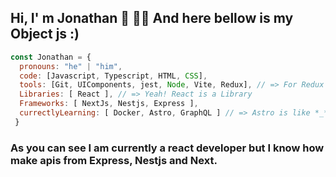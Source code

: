 ## Hi, I' m Jonathan 👋 👨‍💻 And here bellow is my Object js :)

```js
const Jonathan = {
  pronouns: "he" | "him",
  code: [Javascript, Typescript, HTML, CSS],
  tools: [Git, UIComponents, jest, Node, Vite, Redux], // => For Redux I prefer use zustand or React Context Api
  Libraries: [ React ], // => Yeah! React is a Library
  Frameworks: [ NextJs, Nestjs, Express ],
  currectlyLearning: [ Docker, Astro, GraphQL ] // => Astro is like *_*
 }
```
### As you can see I am currently a react developer but I know how make apis from Express, Nestjs and Next.

<!--
**JotaErrE01/JotaErrE01** is a ✨ _special_ ✨ repository because its `README.md` (this file) appears on your GitHub profile.

Here are some ideas to get you started:

- 🔭 I’m currently working on ...
- 🌱 I’m currently learning ...
- 👯 I’m looking to collaborate on ...
- 🤔 I’m looking for help with ...
- 💬 Ask me about ...
- 📫 How to reach me: ...
- 😄 Pronouns: ...
- ⚡ Fun fact: ...
-->
